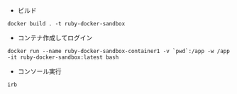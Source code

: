- ビルド

```
docker build . -t ruby-docker-sandbox
```

- コンテナ作成してログイン

```
docker run --name ruby-docker-sandbox-container1 -v `pwd`:/app -w /app -it ruby-docker-sandbox:latest bash
```

- コンソール実行

```
irb
```
